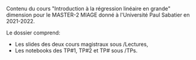 Contenu du cours "Introduction à la régression linéaire en grande" dimension pour le MASTER-2 MIAGE donné à l'Université Paul Sabatier en 2021-2022.

Le dossier comprend:
- Les slides des deux cours magistraux sous /Lectures,
- Les notebooks des TP#1, TP#2 et TP# sous /TPs.
